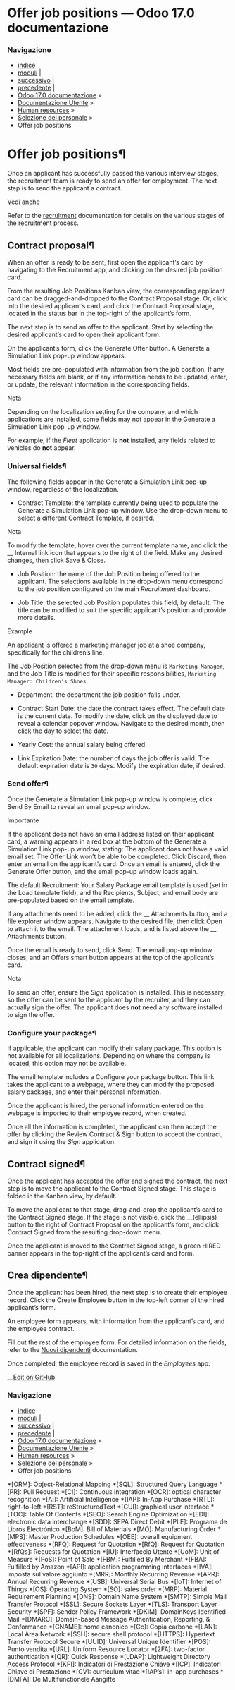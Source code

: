 # Offer job positions — Odoo 17.0 documentazione

### Navigazione

  * [indice](../../../genindex.html "Indice generale")
  * [moduli](../../../py-modindex.html "Indice del modulo Python") |
  * [successivo](refuse_applicant.html "Refuse applicants") |
  * [precedente](schedule_interviews.html "Schedule interviews") |
  * [Odoo 17.0 documentazione](../../../index-2.html) »
  * [Documentazione Utente](../../../applications.html) »
  * [Human resources](../../hr.html) »
  * [Selezione del personale](../recruitment.html) »
  * Offer job positions



# Offer job positions¶

Once an applicant has successfully passed the various interview stages, the recruitment team is ready to send an offer for employment. The next step is to send the applicant a contract.

Vedi anche

Refer to the [recruitment](../recruitment.html) documentation for details on the various stages of the recruitment process.

## Contract proposal¶

When an offer is ready to be sent, first open the applicant’s card by navigating to the Recruitment app, and clicking on the desired job position card.

From the resulting Job Positions Kanban view, the corresponding applicant card can be dragged-and-dropped to the Contract Proposal stage. Or, click into the desired applicant’s card, and click the Contract Proposal stage, located in the status bar in the top-right of the applicant’s form.

The next step is to send an offer to the applicant. Start by selecting the desired applicant’s card to open their applicant form.

On the applicant’s form, click the Generate Offer button. A Generate a Simulation Link pop-up window appears.

Most fields are pre-populated with information from the job position. If any necessary fields are blank, or if any information needs to be updated, enter, or update, the relevant information in the corresponding fields.

Nota

Depending on the localization setting for the company, and which applications are installed, some fields may not appear in the Generate a Simulation Link pop-up window.

For example, if the _Fleet_ application is **not** installed, any fields related to vehicles do **not** appear.

### Universal fields¶

The following fields appear in the Generate a Simulation Link pop-up window, regardless of the localization.

  * Contract Template: the template currently being used to populate the Generate a Simulation Link pop-up window. Use the drop-down menu to select a different Contract Template, if desired.

Nota

To modify the template, hover over the current template name, and click the __ Internal link icon that appears to the right of the field. Make any desired changes, then click Save & Close.

  * Job Position: the name of the Job Position being offered to the applicant. The selections available in the drop-down menu correspond to the job position configured on the main _Recruitment_ dashboard.

  * Job Title: the selected Job Position populates this field, by default. The title can be modified to suit the specific applicant’s position and provide more details.

Example

An applicant is offered a marketing manager job at a shoe company, specifically for the children’s line.

The Job Position selected from the drop-down menu is `Marketing Manager`, and the Job Title is modified for their specific responsibilities, `Marketing Manager: Children's Shoes`.

  * Department: the department the job position falls under.

  * Contract Start Date: the date the contract takes effect. The default date is the current date. To modify the date, click on the displayed date to reveal a calendar popover window. Navigate to the desired month, then click the day to select the date.

  * Yearly Cost: the annual salary being offered.

  * Link Expiration Date: the number of days the job offer is valid. The default expiration date is `30` days. Modify the expiration date, if desired.




### Send offer¶

Once the Generate a Simulation Link pop-up window is complete, click Send By Email to reveal an email pop-up window.

Importante

If the applicant does not have an email address listed on their applicant card, a warning appears in a red box at the bottom of the Generate a Simulation Link pop-up window, stating: The applicant does not have a valid email set. The Offer Link won’t be able to be completed. Click Discard, then enter an email on the applicant’s card. Once an email is entered, click the Generate Offer button, and the email pop-up window loads again.

The default Recruitment: Your Salary Package email template is used (set in the Load template field), and the Recipients, Subject, and email body are pre-populated based on the email template.

If any attachments need to be added, click the __ Attachments button, and a file explorer window appears. Navigate to the desired file, then click Open to attach it to the email. The attachment loads, and is listed above the __ Attachments button.

Once the email is ready to send, click Send. The email pop-up window closes, and an Offers smart button appears at the top of the applicant’s card.

Nota

To send an offer, ensure the _Sign_ application is installed. This is necessary, so the offer can be sent to the applicant by the recruiter, and they can actually sign the offer. The applicant does **not** need any software installed to sign the offer.

### Configure your package¶

If applicable, the applicant can modify their salary package. This option is not available for all localizations. Depending on where the company is located, this option may not be available.

The email template includes a Configure your package button. This link takes the applicant to a webpage, where they can modify the proposed salary package, and enter their personal information.

Once the applicant is hired, the personal information entered on the webpage is imported to their employee record, when created.

Once all the information is completed, the applicant can then accept the offer by clicking the Review Contract & Sign button to accept the contract, and sign it using the _Sign_ application.

## Contract signed¶

Once the applicant has accepted the offer and signed the contract, the next step is to move the applicant to the Contract Signed stage. This stage is folded in the Kanban view, by default.

To move the applicant to that stage, drag-and-drop the applicant’s card to the Contract Signed stage. If the stage is not visible, click the __(ellipsis) button to the right of Contract Proposal on the applicant’s form, and click Contract Signed from the resulting drop-down menu.

Once the applicant is moved to the Contract Signed stage, a green HIRED banner appears in the top-right of the applicant’s card and form.

## Crea dipendente¶

Once the applicant has been hired, the next step is to create their employee record. Click the Create Employee button in the top-left corner of the hired applicant’s form.

An employee form appears, with information from the applicant’s card, and the employee contract.

Fill out the rest of the employee form. For detailed information on the fields, refer to the [Nuovi dipendenti](../employees/new_employee.html) documentation.

Once completed, the employee record is saved in the _Employees_ app.

[ __Edit on GitHub](https://github.com/odoo/documentation/edit/17.0/content/applications/hr/recruitment/offer_job_positions.rst)

### Navigazione

  * [indice](../../../genindex.html "Indice generale")
  * [moduli](../../../py-modindex.html "Indice del modulo Python") |
  * [successivo](refuse_applicant.html "Refuse applicants") |
  * [precedente](schedule_interviews.html "Schedule interviews") |
  * [Odoo 17.0 documentazione](../../../index-2.html) »
  * [Documentazione Utente](../../../applications.html) »
  * [Human resources](../../hr.html) »
  * [Selezione del personale](../recruitment.html) »
  * Offer job positions


  *[ORM]: Object-Relational Mapping
  *[SQL]: Structured Query Language
  *[PR]: Pull Request
  *[CI]: Continuous integration
  *[OCR]: optical character recognition
  *[AI]: Artificial Intelligence
  *[IAP]: In-App Purchase
  *[RTL]: right-to-left
  *[RST]: reStructuredText
  *[GUI]: graphical user interface
  *[TOC]: Table Of Contents
  *[SEO]: Search Engine Optimization
  *[EDI]: electronic data interchange
  *[SDD]: SEPA Direct Debit
  *[PLE]: Programa de Libros Electrónico
  *[BoM]: Bill of Materials
  *[MO]: Manufacturing Order
  *[MPS]: Master Production Schedules
  *[OEE]: overall equipment effectiveness
  *[RFQ]: Request for Quotation
  *[RfQ]: Request for Quotation
  *[RfQs]: Requests for Quotation
  *[IU]: Interfaccia Utente
  *[UoM]: Unit of Measure
  *[PoS]: Point of Sale
  *[FBM]: Fulfilled By Merchant
  *[FBA]: Fulfilled by Amazon
  *[API]: application programming interfaces
  *[IVA]: imposta sul valore aggiunto
  *[MRR]: Monthly Recurring Revenue
  *[ARR]: Annual Recurring Revenue
  *[USB]: Universal Serial Bus
  *[IoT]: Internet of Things
  *[OS]: Operating System
  *[SO]: sales order
  *[MRP]: Material Requirement Planning
  *[DNS]: Domain Name System
  *[SMTP]: Simple Mail Transfer Protocol
  *[SSL]: Secure Sockets Layer
  *[TLS]: Transport Layer Security
  *[SPF]: Sender Policy Framework
  *[DKIM]: DomainKeys Identified Mail
  *[DMARC]: Domain-based Message Authentication, Reporting, & Conformance
  *[CNAME]: nome canonico
  *[Cc]: Copia carbone
  *[LAN]: Local Area Network
  *[SSH]: secure shell protocol
  *[HTTPS]: Hypertext Transfer Protocol Secure
  *[UUID]: Universal Unique Identifier
  *[POS]: Punto vendita
  *[URL]: Uniform Resource Locator
  *[2FA]: two-factor authentication
  *[QR]: Quick Response
  *[LDAP]: Lightweight Directory Access Protocol
  *[KPI]: Indicatori di Prestazione Chiave
  *[ICP]: Indicatori Chiave di Prestazione
  *[CV]: curriculum vitae
  *[IAP’s]: in-app purchases
  *[DMFA]: De Multifunctionele Aangifte